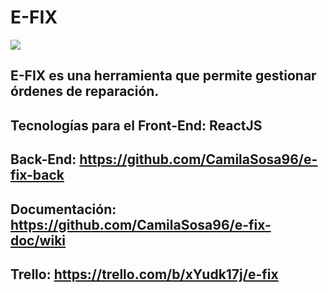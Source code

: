 # E-FIX

![](https://i.postimg.cc/rsgtCV7q/logo-copy.png)

## E-FIX es una herramienta que permite gestionar órdenes de reparación.

## Tecnologías para el Front-End: ReactJS

## Back-End: https://github.com/CamilaSosa96/e-fix-back
## Documentación: https://github.com/CamilaSosa96/e-fix-doc/wiki
## Trello: https://trello.com/b/xYudk17j/e-fix
